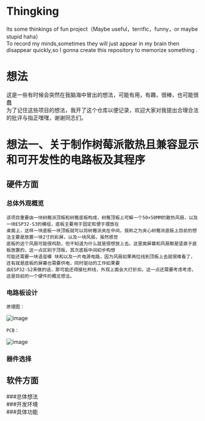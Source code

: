 # Thingking
Its some thinkings of fun project（Maybe useful，terrific，funny，or maybe stupid haha）  
To record my minds,sometimes they will just appear in my brain then disappear quickly,so I gonna create this repository to memorize something .  

# 想法
这是一些有时候会突然在我脑海中冒出的想法，可能有用，有趣，很棒，也可能很蠢  
为了记住这些项目的想法，我开了这个仓库以便记录，欢迎大家对我提出合理合法的批评与指正嘿嘿，谢谢同志们。  

#  想法一、关于制作树莓派散热且兼容显示和可开发性的电路板及其程序  
##  硬件方面  
###  总体外观概览  
    该项目重要由一块树莓派顶板和树莓底板构成，树莓顶板上可解一个50×50MM的散热风扇，以及一块ESP32-S3的模组，底板主要用于固定和便于摆放在
    桌面上，这样一块底板一块顶板就可以将树莓派夹在中间，我称之为夹心树莓派底板上目前的想法主要是放置一块2寸的彩屏，以及一块风扇，虽然感觉
    底板的这个风扇可能很鸡肋，但不知道为什么就是很想放上去。这里面屏幕和风扇都是竖直于底板放置的，这一点区别于顶板，其次底板中间初步构想
    可能还需要一块语音模 块和以及一片电源电路，因为风扇如果再拉线到顶板上去就很难看了，还有就是底板的屏幕也需要供电，同时驱动的工作如果要
    由ESP32-S2来做的话，那可能还得接杜邦线，外观上面会大打折扣，这一点还需要考虑考虑，这是目前的一个硬件的概览想法。
###  电路板设计  
```
原理图：  
```
![image](https://github.com/Soulcontrol-WenFeng/Thingking/assets/74033919/a615c365-5059-4691-86ef-616785acab35)
```
PCB：  
```
![image](https://github.com/Soulcontrol-WenFeng/Thingking/assets/74033919/8e7af0b4-d057-4735-a604-903fb4ba38ad)

  
###  器件选择  


## 软件方面  
###总体想法  
###开发环境  
###具体功能  
